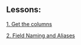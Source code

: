 <a id="title"></a>

## Lessons:

[1. Get the columns](/lessons/_001_lesson/)

[2. Field Naming and Aliases](/lessons/_002_lesson/)


